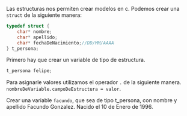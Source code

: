 Las estructuras nos permiten crear modelos en c.
Podemos crear una `struct` de la siguiente manera:

```c
typedef struct {
    char* nombre;
    char* apellido;
    char* fechaDeNacimiento;//DD/MM/AAAA
} t_persona;
```

Primero hay que crear un variable de tipo de estructura.

```c
t_persona felipe;
```
Para asignarle valores utilizamos el operador `.` de la siguiente manera.
`nombreDeVariable.campoDeEstructura = valor`.

Crear una variable `facundo`, que sea de tipo t_persona, con nombre y apellido Facundo Gonzalez.
Nacido el 10 de Enero de 1996.
